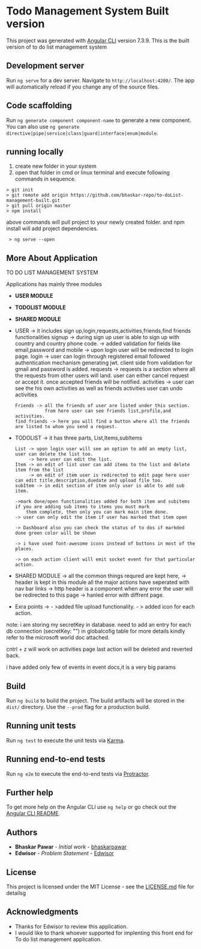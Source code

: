 # Todo Management System Built version

This project was generated with [Angular CLI](https://github.com/angular/angular-cli) version 7.3.9.
This is the built version of to do list management system

## Development server

Run `ng serve` for a dev server. Navigate to `http://localhost:4200/`. The app will automatically reload if you change any of the source files.

## Code scaffolding

Run `ng generate component component-name` to generate a new component. You can also use `ng generate directive|pipe|service|class|guard|interface|enum|module`.

## running locally
 
 1. create new folder in your system
 2. open that folder in cmd or linux terminal and execute following commands in sequence.
 
 ```
 > git init
 > git remote add origin https://github.com/bhaskar-repo/to-doList-management-built.git
 > git pull origin master
 > npm install
 ```
 above commands will pull project to your newly created folder. and npm install will add project dependencies.
```
 > ng serve --open
```

## More About Application

TO DO LIST MANAGEMENT SYSTEM

Applications has mainly three modules
 
  * **USER MODULE**
  * **TODOLIST MODULE**
  * **SHARED MODULE**
  
  * USER -> it includes sign up,login,requests,activities,friends,find friends functionalities
		signup -> during sign up user is able to sign up with country and country phone code.
			   -> added validation for fields like email,password and mobile
			   -> upon login user will be redirected to login page.
		login  -> user can login through registered email followed authentication mechanism generating jwt.
				  client side from validation for gmail and password is added.
		requests -> requests is a section where all the requests from other users will land.
					user can either cancel request or accept it. once accepted friends will be notified.
		activities -> user can see the his own activities as well as friends activities 
					 user can undo activities
					 
		Friends -> all the friends of user are listed under this section.
		           from here user can see friends list,profile,and activities.
		find friends -> here you will find a button where all the friends are listed to whom you send a request.
		
  * TODOLIST -> it has three parts, List,Items,subItems
			
		List -> upon login user will see an option to add an empty list, user can delete the list too.
			 -> here user can edit the list.
		Item -> on edit of list user can add items to the list and delete item from the list
			 -> on edit of item user is redirected to edit page here user can edit title,description,duedate and upload file too.
		subItem -> in edit section of item only user is able to add sub item.
		
		->mark done/open functionalities added for both item and subitems if you are adding sub items to items you must mark
			them complete, then only you can mark main item done.
		-> user can only edit the item if user has marked that item open 
		
		-> Dashboard also you can check the status of to dos if markded done green color will be shown
		
		-> i have used font-awesome icons instead of buttons in most of the places.
		
		-> on each action client will emit socket event for that particular action.
		
  * SHARED MODULE -> all the common things requred are kept here,
				-> header is kept in this module all the major actions have seperated with nav bar links
				-> http header is a component when any error the user will be redirected to this page
				-> hanled error with diffrent page.
				
  * Exra points -> 
			- >added file upload functionality.
			- > added icon for each action.

note: i am storing my secretKey in database. need to add an entry for each db connection (secretKey: "") in globalcofig table
for more details kindly refer to the microsoft world doc attached.

cntrl + z will work on activities page last action will be deleted and reverted back.

i have added only few of events in event docs,it is a very big params



## Build

Run `ng build` to build the project. The build artifacts will be stored in the `dist/` directory. Use the `--prod` flag for a production build.

## Running unit tests

Run `ng test` to execute the unit tests via [Karma](https://karma-runner.github.io).

## Running end-to-end tests

Run `ng e2e` to execute the end-to-end tests via [Protractor](http://www.protractortest.org/).

## Further help

To get more help on the Angular CLI use `ng help` or go check out the [Angular CLI README](https://github.com/angular/angular-cli/blob/master/README.md).

## Authors

* **Bhaskar Pawar** - *Initial work* - [bhaskarpawar](https://github.com/bhaskar-repo)
* **Edwisor** - *Problem Statement* - [Edwisor](https://www.edwisor.com)

## License

This project is licensed under the MIT License - see the [LICENSE.md](LICENSE.md) file for detailsg

## Acknowledgments

* Thanks for Edwisor to review this application.
* I would like to thank whoever supported for implenting this front end for To do list management application.
